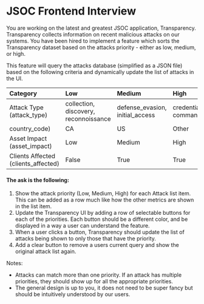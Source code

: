 # JSOC Frontend Interview

You are working on the latest and greatest JSOC application, Transparency. Transparency collects information on recent malicious attacks on our systems. You have been hired to implement a feature which sorts the Transparency dataset based on the attacks priority - either as low, medium, or high.

This feature will query the attacks database (simplified as a JSON file) based on the following criteria and dynamically update the list of attacks in the UI.

| Category                            | Low                                   | Medium                          | High                                   |
| :---------------------------------- | :------------------------------------ | :------------------------------ | :------------------------------------- |
| Attack Type (attack_type)           | collection, discovery, reconnoissance | defense_evasion, initial_access | credential_access, command_and_control |
| country_code)                       | CA                                    | US                              | Other                                  |
| Asset Impact (asset_impact)         | Low                                   | Medium                          | High                                   |
| Clients Affected (clients_affected) | False                                 | True                            | True                                   |

#### The ask is the following:

1. Show the attack priority (Low, Medium, High) for each Attack list item. This can be added as a row much like how the other metrics are shown in the list item.
2. Update the Transparency UI by adding a row of selectable buttons for each of the priorities. Each button should be a different color, and be displayed in a way a user can understand the feature.
3. When a user clicks a button, Transparency should update the list of attacks being shown to only those that have the priority.
4. Add a clear button to remove a users current query and show the original attack list again.

Notes:

- Attacks can match more than one priority. If an attack has multiple priorities, they should show up for all the appropriate priorities.
- The general design is up to you, it does not need to be super fancy but should be intuitively understood by our users.
